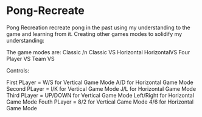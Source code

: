 # Pong-Recreate

Pong Recreation recreate pong in the past using my understanding to the game and learning from it.
Creating other games modes to solidify my understanding:

The game modes are:
Classic /n
Classic VS
Horizontal
HorizontalVS
Four Player VS
Team VS

Controls:

First PLayer = W/S for Vertical Game Mode
              A/D for Horizontal Game Mode
Second PLayer = I/K for Vertical Game Mode
              J/L for Horizontal Game Mode
Third PLayer = UP/DOWN for Vertical Game Mode
              Left/Right for Horizontal Game Mode
Fouth PLayer = 8/2 for Vertical Game Mode
              4/6 for Horizontal Game Mode

